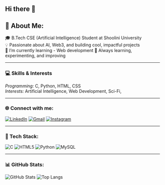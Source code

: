 ## Hi there 👋

<!--
**tango-aksh69/tango-aksh69** is a ✨ _special_ ✨ repository because its `README.md` (this file) appears on your GitHub profile.

Here are some ideas to get you started:


- 🌱 I’m currently learning ...web development
- 👯 I’m looking to collaborate on ...
- 🤔 I’m looking for help with ...
- 💬 Ask me about ...
- 📫 How to reach me: ...
- 😄 Pronouns: ...
- ⚡ Fun fact: ...
-->
## 🧠 About Me:
🎓 B.Tech CSE (Artificial Intelligence) Student at Shoolini University  
💡 Passionate about AI, Web3, and building cool, impactful projects   
🌱 I’m currently learning - Web development
🚀 Always learning, experimenting, and improving  

---

### 💻 Skills & Interests
*Programming:* C, Python, HTML, CSS  
*Interests:* Artificial Intelligence, Web Development, Sci-Fi,   

---

### 🌐 Connect with me:
[![LinkedIn](https://img.shields.io/badge/LinkedIn-blue?style=for-the-badge&logo=linkedin)](https://www.linkedin.com/in/aksh-thakur-023703344/)
[![Gmail](https://img.shields.io/badge/Email-red?style=for-the-badge&logo=gmail&logoColor=white)](mailto:xaksh3@gmail.com)
[![Instagram](https://img.shields.io/badge/Instagram-%23E4405F.svg?style=for-the-badge&logo=Instagram&logoColor=white)](https://www.instagram.com/69.akshh)


---


### 🧰 Tech Stack:
![C](https://img.shields.io/badge/-C-00599C?style=for-the-badge&logo=c)
![HTML5](https://img.shields.io/badge/-HTML5-E34F26?style=for-the-badge&logo=html5&logoColor=white)
![Python](https://img.shields.io/badge/-Python-3776AB?style=for-the-badge&logo=python&logoColor=white)
![MySQL](https://img.shields.io/badge/-MySQL-4479A1?style=for-the-badge&logo=mysql&logoColor=white)

---

### 📊 GitHub Stats:
![GitHub Stats](https://github-readme-stats.vercel.app/api?username=tango-aksh69&show_icons=true&theme=tokyonight)
![Top Langs](https://github-readme-stats.vercel.app/api/top-langs/?username=tango-aksh69&layout=compact&theme=tokyonight)


